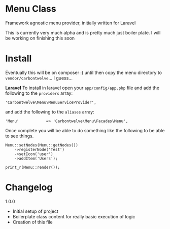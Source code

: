 Menu Class
====

Framework agnostic menu provider, initially written for Laravel

This is currently very much alpha and is pretty much just boiler plate. I will be working on finishing this soon

Install
====

Eventually this will be on composer :) until then copy the menu directory to `vendor/carbontwelve`... I guess...

**Laravel** To install in laravel open your `app/config/app.php` file and add the following to the `providers` array:

    'Carbontwelve\Menu\MenuServiceProvider',

and add the following to the `aliases` array:

    'Menu'            => 'Carbontwelve\Menu\Facades\Menu',

Once complete you will be able to do something like the following to be able to see things.

    Menu::setNodes(Menu::getNodes())
        ->registerNode('Test')
        ->setIcon('user')
        ->addItem('Users');

    print_r(Menu::render());

Changelog
====

1.0.0
  - Initial setup of project
  - Boilerplate class content for really basic execution of logic
  - Creation of this file